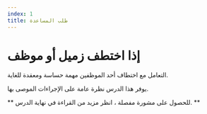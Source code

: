 ```yaml
---
index: 1
title: طلب المساعدة
---
```

# إذا اختطف زميل أو موظف

التعامل مع اختطاف أحد الموظفين مهمة حساسة ومعقدة للغاية.

يوفر هذا الدرس نظرة عامة على الإجراءات الموصى بها.

** للحصول على مشورة مفصلة ، انظر مزيد من القراءة في نهاية الدرس. **